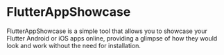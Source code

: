 # FlutterAppShowcase
FlutterAppShowcase is a simple tool that allows you to showcase your Flutter Android or iOS apps online, providing a glimpse of how they would look and work without the need for installation.
